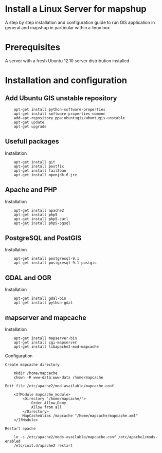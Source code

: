 Install a Linux Server for mapshup
==================================

A step by step installation and configuration guide to run GIS application in general and mapshup in particular within a linux box

Prerequisites
=============

A server with a fresh Ubuntu 12.10 server distribution installed

Installation and configuration
==============================

Add Ubuntu GIS unstable repository
----------------------------------

        apt-get install python-software-properties
        apt-get install software-properties-common
        add-apt-repository ppa:ubuntugis/ubuntugis-unstable
        apt-get update
        apt-get upgrade
    
Usefull packages
----------------

Installation

        apt-get install git
        apt-get install postfix
        apt-get install fail2ban
        apt-get install openjdk-6-jre
    
Apache and PHP
--------------

Installation

        apt-get install apache2
        apt-get install php5
        apt-get install php5-curl
        apt-get install php5-pgsql

PostgreSQL and PostGIS
----------------------

Installation

        apt-get install postgresql-9.1
        apt-get install postgresql-9.1-postgis
    
GDAL and OGR
------------

Installation

        apt-get install gdal-bin
        apt-get install python-gdal
    
mapserver and mapcache
----------------------

Installation

        apt-get install mapserver-bin
        apt-get install cgi-mapserver
        apt-get install libapache2-mod-mapcache
    
Configuration

    Create mapcache directory
    
        mkdir /home/mapcache
        chown -R www-data:www-data /home/mapcache
    
    Edit file /etc/apache2/mod-available/mapcache.conf
    
        <IfModule mapcache_module>
            <Directory "/home/mapcache/">
                Order Allow,Deny
                Allow from all
            </Directory>
            MapCacheAlias /mapcache "/home/mapcache/mapcache.xml"
        </IfModule>

    Restart apache
    
        ln -s /etc/apache2/mods-available/mapcache.conf /etc/apache2/mods-enabled
        /etc/init.d/apache2 restart
    
    

    
    
